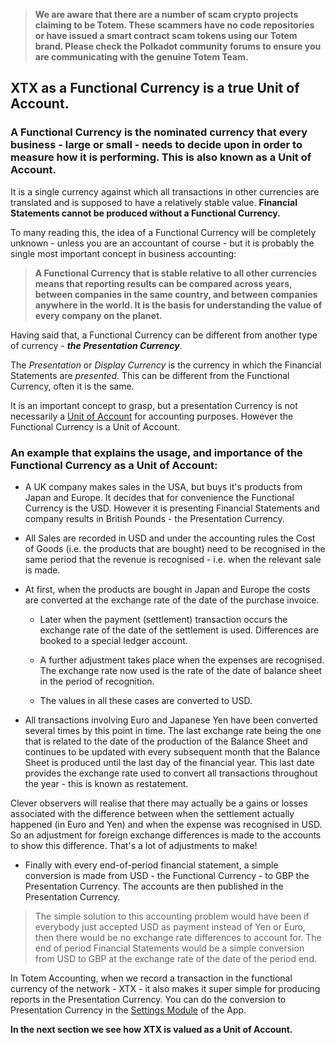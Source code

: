 > **We are aware that there are a number of scam crypto projects claiming to be Totem. These scammers have no code repositories or have issued a smart contract scam tokens using our Totem brand. Please check the Polkadot community forums to ensure you are communicating with the genuine Totem Team.**

## XTX as a Functional Currency is a true Unit of Account.

### A Functional Currency is the nominated currency that every business - large or small - needs to decide upon in order to measure how it is performing. This is also known as a Unit of Account. 

It is a single currency against which all transactions in other currencies are translated and is supposed to have a relatively stable value. **Financial Statements cannot be produced without a Functional Currency.**

To many reading this, the idea of a Functional Currency will be completely unknown - unless you are an accountant of course - but it is probably the single most important concept in business accounting: 

> **A Functional Currency that is stable relative to all other currencies means that reporting results can be compared across years, between companies in the same country, and between companies anywhere in the world. It is the basis for understanding the value of every company on the planet.**

Having said that, a Functional Currency can be different from another type of currency - _**the Presentation Currency**_. 

The _Presentation_ or _Display Currency_ is the currency in which the Financial Statements are _presented_. This can be different from the Functional Currency, often it is the same. 

It is an important concept to grasp, but a presentation Currency is not necessarily a [Unit of Account](https://en.wikipedia.org/wiki/Unit_of_account) for accounting purposes. However the Functional Currency is a Unit of Account.

### An example that explains the usage, and importance of the Functional Currency as a Unit of Account:

* A UK company makes sales in the USA, but buys it's products from Japan and Europe. It decides that for convenience the Functional Currency is the USD. However it is presenting Financial Statements and company results in British Pounds - the Presentation Currency.

* All Sales are recorded in USD and under the accounting rules the Cost of Goods (i.e. the products that are bought) need to be recognised in the same period that the revenue is recognised - i.e. when the relevant sale is made. 

* At first, when the products are bought in Japan and Europe the costs are converted at the exchange rate of the date of the purchase invoice. 

    * Later when the payment (settlement) transaction occurs the exchange rate of the date of the settlement is used. Differences are booked to a special ledger account. 

    * A further adjustment takes place when the expenses are recognised. The exchange rate now used is the rate of the date of balance sheet in the period of recognition. 
    
    * The values in all these cases are converted to USD.

* All transactions involving Euro and Japanese Yen have been converted several times by this point in time. The last exchange rate being the one that is related to the date of the production of the Balance Sheet and continues to be updated with every subsequent month that the Balance Sheet is produced until the last day of the financial year. This last date provides the exchange rate used to convert all transactions throughout the year - this is known as restatement.

Clever observers will realise that there may actually be a gains or losses associated with the difference between when the settlement actually happened (in Euro and Yen) and when the expense was recognised in USD. So an adjustment for foreign exchange differences is made to the accounts to show this difference. That's a lot of adjustments to make!

* Finally with every end-of-period financial statement, a simple conversion is made from USD  - the Functional Currency - to GBP the Presentation Currency. The accounts are then published in the Presentation Currency.

> The simple solution to this accounting problem would have been if everybody just accepted USD as payment instead of Yen or Euro, then there would be no exchange rate differences to account for. The end of period Financial Statements would be a simple conversion from USD to GBP at the exchange rate of the date of the period end.

In Totem Accounting, when we record a transaction in the functional currency of the network - XTX - it also makes it super simple for producing reports in the Presentation Currency. You can do the conversion to Presentation Currency in the [Settings Module](/app-docs/settings.md) of the App.

**In the next section we see how XTX is valued as a Unit of Account.**